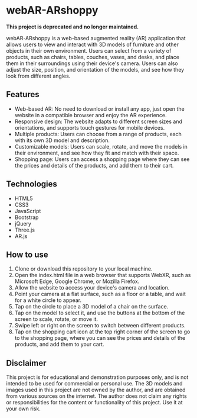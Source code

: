 <h1>webAR-ARshoppy</h1>

<p><strong>This project is deprecated and no longer maintained.</strong></p>

<p>webAR-ARshoppy is a web-based augmented reality (AR) application that allows users to view and interact with 3D models of furniture and other objects in their own environment. Users can select from a variety of products, such as chairs, tables, couches, vases, and desks, and place them in their surroundings using their device's camera. Users can also adjust the size, position, and orientation of the models, and see how they look from different angles.</p>

<h2>Features</h2>

<ul>
<li>Web-based AR: No need to download or install any app, just open the website in a compatible browser and enjoy the AR experience.</li>
<li>Responsive design: The website adapts to different screen sizes and orientations, and supports touch gestures for mobile devices.</li>
<li>Multiple products: Users can choose from a range of products, each with its own 3D model and description.</li>
<li>Customizable models: Users can scale, rotate, and move the models in their environment, and see how they fit and match with their space.</li>
<li>Shopping page: Users can access a shopping page where they can see the prices and details of the products, and add them to their cart.</li>
</ul>

<h2>Technologies</h2>

<ul>
<li>HTML5</li>
<li>CSS3</li>
<li>JavaScript</li>
<li>Bootstrap</li>
<li>jQuery</li>
<li>Three.js</li>
<li>AR.js</li>
</ul>

<h2>How to use</h2>

<ol>
<li>Clone or download this repository to your local machine.</li>
<li>Open the index.html file in a web browser that supports WebXR, such as Microsoft Edge, Google Chrome, or Mozilla Firefox.</li>
<li>Allow the website to access your device's camera and location.</li>
<li>Point your camera at a flat surface, such as a floor or a table, and wait for a white circle to appear.</li>
<li>Tap on the circle to place a 3D model of a chair on the surface.</li>
<li>Tap on the model to select it, and use the buttons at the bottom of the screen to scale, rotate, or move it.</li>
<li>Swipe left or right on the screen to switch between different products.</li>
<li>Tap on the shopping cart icon at the top right corner of the screen to go to the shopping page, where you can see the prices and details of the products, and add them to your cart.</li>
</ol>

<h2>Disclaimer</h2>

<p>This project is for educational and demonstration purposes only, and is not intended to be used for commercial or personal use. The 3D models and images used in this project are not owned by the author, and are obtained from various sources on the internet. The author does not claim any rights or responsibilities for the content or functionality of this project. Use it at your own risk.</p>
